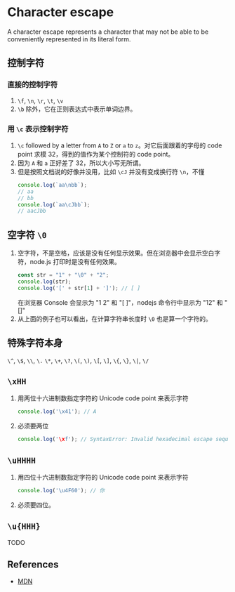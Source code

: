 # Character escape

A character escape represents a character that may not be able to be conveniently represented in its literal form.

## 控制字符
### 直接的控制字符
1. ``\f``, `\n`, `\r`, `\t`, `\v`
2. `\b` 除外，它在正则表达式中表示单词边界。

### 用 `\c` 表示控制字符
1. `\c` followed by a letter from `A` to `Z` or `a` to `z`。对它后面跟着的字母的 code point 求模 32，得到的值作为某个控制符的 code point。
2. 因为 `A` 和 `a` 正好差了 32，所以大小写无所谓。
3. 但是按照文档说的好像并没用，比如 `\cJ` 并没有变成换行符 `\n`，不懂
    ```js
    console.log(`aa\nbb`);
    // aa
    // bb
    console.log(`aa\cJbb`);
    // aacJbb
    ```


## 空字符 `\0`
1. 空字符，不是空格，应该是没有任何显示效果。但在浏览器中会显示空白字符，node.js 打印时是没有任何效果。
    ```js
    const str = "1" + "\0" + "2";
    console.log(str);
    console.log('[' + str[1] + ']'); // [ ]
    ```
    在浏览器 Console 会显示为 "1 2" 和 "[ ]"，nodejs 命令行中显示为 "12" 和 "[]"
2. 从上面的例子也可以看出，在计算字符串长度时 `\0` 也是算一个字符的。


## 特殊字符本身
`\^`, `\$`, `\\`, `\.` `\*`, `\+`, `\?`, `\(`, `\)`, `\[`, `\]`, `\{`, `\}`, `\|`, `\/`


## `\xHH`
1. 用两位十六进制数指定字符的 Unicode code point 来表示字符
    ```js
    console.log('\x41'); // A
    ```
2. 必须要两位
    ```js
    console.log('\xf'); // SyntaxError: Invalid hexadecimal escape sequence
    ```


## `\uHHHH`
1. 用四位十六进制数指定字符的 Unicode code point 来表示字符
    ```js
    console.log('\u4F60'); // 你
    ```
2. 必须要四位。


## `\u{HHH}`
TODO


## References
* [MDN](https://developer.mozilla.org/en-US/docs/Web/JavaScript/Reference/Regular_expressions/Character_escape)